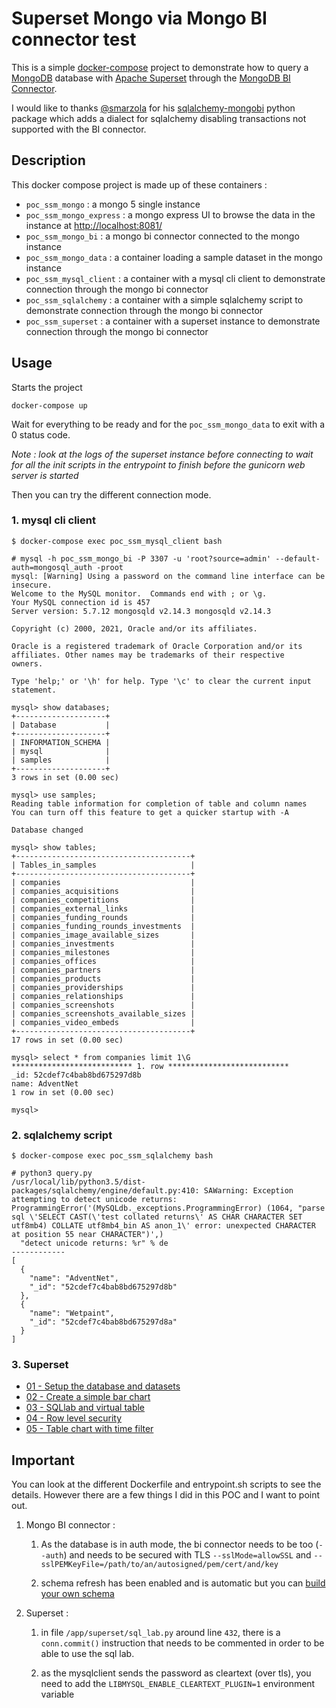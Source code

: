 # Superset Mongo via Mongo BI connector test

This is a simple [docker-compose](./docker-compose.yaml) project to demonstrate how to query a [MongoDB](https://www.mongodb.com/try/download/community) database with [Apache Superset](https://superset.apache.org/) through the [MongoDB BI Connector](https://docs.mongodb.com/bi-connector/v2.14/).

I would like to thanks [@smarzola](https://github.com/smarzola/) for his [sqlalchemy-mongobi](https://github.com/smarzola/sqlalchemy-mongobi) python package which adds a dialect for sqlalchemy disabling transactions not supported with the BI connector.

## Description

This docker compose project is made up of these containers :

* `poc_ssm_mongo` : a mongo 5 single instance
* `poc_ssm_mongo_express` : a mongo express UI to browse the data in the instance at [http://localhost:8081/](http://localhost:8081/)
* `poc_ssm_mongo_bi` : a mongo bi connector connected to the mongo instance
* `poc_ssm_mongo_data` : a container loading a sample dataset in the mongo instance
* `poc_ssm_mysql_client` : a container with a mysql cli client to demonstrate connection through the mongo bi connector
* `poc_ssm_sqlalchemy` : a container with a simple sqlalchemy script to demonstrate connection through the mongo bi connector
* `poc_ssm_superset` : a container with a superset instance to demonstrate connection through the mongo bi connector

## Usage

Starts the project

```
docker-compose up
```

Wait for everything to be ready and for the `poc_ssm_mongo_data` to exit with a 0 status code.

*Note : look at the logs of the superset instance before connecting to wait for all the init scripts in the entrypoint to finish before the gunicorn web server is started*

Then you can try the different connection mode.

### 1. mysql cli client

```
$ docker-compose exec poc_ssm_mysql_client bash

# mysql -h poc_ssm_mongo_bi -P 3307 -u 'root?source=admin' --default-auth=mongosql_auth -proot
mysql: [Warning] Using a password on the command line interface can be insecure.
Welcome to the MySQL monitor.  Commands end with ; or \g.
Your MySQL connection id is 457
Server version: 5.7.12 mongosqld v2.14.3 mongosqld v2.14.3

Copyright (c) 2000, 2021, Oracle and/or its affiliates.

Oracle is a registered trademark of Oracle Corporation and/or its
affiliates. Other names may be trademarks of their respective
owners.

Type 'help;' or '\h' for help. Type '\c' to clear the current input statement.

mysql> show databases;
+--------------------+
| Database           |
+--------------------+
| INFORMATION_SCHEMA |
| mysql              |
| samples            |
+--------------------+
3 rows in set (0.00 sec)

mysql> use samples;
Reading table information for completion of table and column names
You can turn off this feature to get a quicker startup with -A

Database changed

mysql> show tables;
+---------------------------------------+
| Tables_in_samples                     |
+---------------------------------------+
| companies                             |
| companies_acquisitions                |
| companies_competitions                |
| companies_external_links              |
| companies_funding_rounds              |
| companies_funding_rounds_investments  |
| companies_image_available_sizes       |
| companies_investments                 |
| companies_milestones                  |
| companies_offices                     |
| companies_partners                    |
| companies_products                    |
| companies_providerships               |
| companies_relationships               |
| companies_screenshots                 |
| companies_screenshots_available_sizes |
| companies_video_embeds                |
+---------------------------------------+
17 rows in set (0.00 sec)

mysql> select * from companies limit 1\G
*************************** 1. row ***************************
_id: 52cdef7c4bab8bd675297d8b
name: AdventNet
1 row in set (0.00 sec)

mysql> 
```

### 2. sqlalchemy script

```
$ docker-compose exec poc_ssm_sqlalchemy bash

# python3 query.py 
/usr/local/lib/python3.5/dist-packages/sqlalchemy/engine/default.py:410: SAWarning: Exception attempting to detect unicode returns: ProgrammingError('(MySQLdb._exceptions.ProgrammingError) (1064, "parse sql \'SELECT CAST(\'test collated returns\' AS CHAR CHARACTER SET utf8mb4) COLLATE utf8mb4_bin AS anon_1\' error: unexpected CHARACTER at position 55 near CHARACTER")',)
  "detect unicode returns: %r" % de
------------
[
  {
    "name": "AdventNet",
    "_id": "52cdef7c4bab8bd675297d8b"
  },
  {
    "name": "Wetpaint",
    "_id": "52cdef7c4bab8bd675297d8a"
  }
]
```

### 3. Superset

* [01 - Setup the database and datasets](./doc/01_setup_database_datasets.md)
* [02 - Create a simple bar chart](./doc/02_simple_bar_chart.md)
* [03 - SQLlab and virtual table](./doc/03_sqllab_virtual_table.md)
* [04 - Row level security](./doc/04_row_level_security.md)
* [05 - Table chart with time filter](./doc/05_table_chart_time_filter.md)

## Important

You can look at the different Dockerfile and entrypoint.sh scripts to see the details. However there are a few things I did in this POC and I want to point out. 

1. Mongo BI connector :

    1. As the database is in auth mode, the bi connector needs to be too (`--auth`) and needs to be secured with TLS `--sslMode=allowSSL` and `--sslPEMKeyFile=/path/to/an/autosigned/pem/cert/and/key`

    2. schema refresh has been enabled and is automatic but you can [build your own schema](https://docs.mongodb.com/bi-connector/v2.14/schema-configuration/)

2. Superset : 

    1. in file `/app/superset/sql_lab.py` around line `432`, there is a `conn.commit()` instruction that needs to be commented in order to be able to use the sql lab.

    2. as the mysqlclient sends the password as cleartext (over tls), you need to add the `LIBMYSQL_ENABLE_CLEARTEXT_PLUGIN=1` environment variable